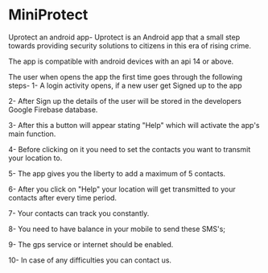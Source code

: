 # MiniProtect
Uprotect an android app-
Uprotect is an Android app that a small step towards providing security solutions to citizens in this era of rising crime.

The app is compatible with android devices with an api 14 or above.

The user when opens the app the first time goes through the following steps-
1- A login activity opens, if a new user get Signed up to the app

2- After Sign up the details of the user will be stored in the developers Google Firebase database.

3- After this a button will appear stating  "Help" which will activate the app's main function.

4- Before clicking on it you need to set the contacts you want to transmit your location to.

5- The app gives you the liberty to add a maximum of 5 contacts.

6- After you click on "Help" your location will get transmitted to your contacts after every time period.

7- Your contacts can track you constantly.

8- You need to have balance in your mobile to send these SMS's;

9- The gps service or internet should be enabled.

10- In case of any difficulties you can contact us.
